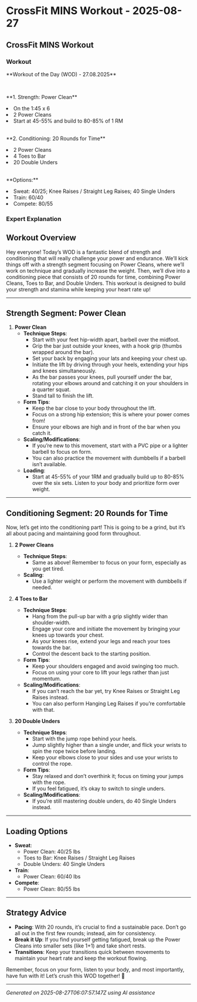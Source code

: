 # CrossFit MINS Workout - 2025-08-27

## CrossFit MINS Workout

### Workout
<p class="mb-2">**Workout of the Day (WOD) - 27.08.2025**</p><br><p class="mb-2">**1. Strength: Power Clean**</p><li class="ml-4">On the 1:45 x 6</li><li class="ml-4">2 Power Cleans</li><li class="ml-4">Start at 45-55% and build to 80-85% of 1 RM</li><br><p class="mb-2">**2. Conditioning: 20 Rounds for Time**</p><li class="ml-4">2 Power Cleans</li><li class="ml-4">4 Toes to Bar</li><li class="ml-4">20 Double Unders</li><br><p class="mb-2">**Options:**</p><li class="ml-4">Sweat: 40/25; Knee Raises / Straight Leg Raises; 40 Single Unders</li><li class="ml-4">Train: 60/40</li><li class="ml-4">Compete: 80/55</li>

### Expert Explanation
## Workout Overview
Hey everyone! Today’s WOD is a fantastic blend of strength and conditioning that will really challenge your power and endurance. We’ll kick things off with a strength segment focusing on Power Cleans, where we’ll work on technique and gradually increase the weight. Then, we’ll dive into a conditioning piece that consists of 20 rounds for time, combining Power Cleans, Toes to Bar, and Double Unders. This workout is designed to build your strength and stamina while keeping your heart rate up!

---

## Strength Segment: Power Clean
1. **Power Clean**
   - **Technique Steps**:
     - Start with your feet hip-width apart, barbell over the midfoot.
     - Grip the bar just outside your knees, with a hook grip (thumbs wrapped around the bar).
     - Set your back by engaging your lats and keeping your chest up.
     - Initiate the lift by driving through your heels, extending your hips and knees simultaneously.
     - As the bar passes your knees, pull yourself under the bar, rotating your elbows around and catching it on your shoulders in a quarter squat.
     - Stand tall to finish the lift.
   - **Form Tips**:
     - Keep the bar close to your body throughout the lift.
     - Focus on a strong hip extension; this is where your power comes from!
     - Ensure your elbows are high and in front of the bar when you catch it.
   - **Scaling/Modifications**:
     - If you’re new to this movement, start with a PVC pipe or a lighter barbell to focus on form.
     - You can also practice the movement with dumbbells if a barbell isn’t available.
   - **Loading**:
     - Start at 45-55% of your 1RM and gradually build up to 80-85% over the six sets. Listen to your body and prioritize form over weight.

---

## Conditioning Segment: 20 Rounds for Time
Now, let’s get into the conditioning part! This is going to be a grind, but it’s all about pacing and maintaining good form throughout.

1. **2 Power Cleans**
   - **Technique Steps**:
     - Same as above! Remember to focus on your form, especially as you get tired.
   - **Scaling**: 
     - Use a lighter weight or perform the movement with dumbbells if needed.

2. **4 Toes to Bar**
   - **Technique Steps**:
     - Hang from the pull-up bar with a grip slightly wider than shoulder-width.
     - Engage your core and initiate the movement by bringing your knees up towards your chest.
     - As your knees rise, extend your legs and reach your toes towards the bar.
     - Control the descent back to the starting position.
   - **Form Tips**:
     - Keep your shoulders engaged and avoid swinging too much.
     - Focus on using your core to lift your legs rather than just momentum.
   - **Scaling/Modifications**:
     - If you can’t reach the bar yet, try Knee Raises or Straight Leg Raises instead.
     - You can also perform Hanging Leg Raises if you’re comfortable with that.
  
3. **20 Double Unders**
   - **Technique Steps**:
     - Start with the jump rope behind your heels.
     - Jump slightly higher than a single under, and flick your wrists to spin the rope twice before landing.
     - Keep your elbows close to your sides and use your wrists to control the rope.
   - **Form Tips**:
     - Stay relaxed and don’t overthink it; focus on timing your jumps with the rope.
     - If you feel fatigued, it’s okay to switch to single unders.
   - **Scaling/Modifications**:
     - If you’re still mastering double unders, do 40 Single Unders instead.

---

## Loading Options
- **Sweat**: 
  - Power Clean: 40/25 lbs
  - Toes to Bar: Knee Raises / Straight Leg Raises
  - Double Unders: 40 Single Unders
- **Train**: 
  - Power Clean: 60/40 lbs
- **Compete**: 
  - Power Clean: 80/55 lbs

---

## Strategy Advice
- **Pacing**: With 20 rounds, it’s crucial to find a sustainable pace. Don’t go all out in the first few rounds; instead, aim for consistency.
- **Break it Up**: If you find yourself getting fatigued, break up the Power Cleans into smaller sets (like 1+1) and take short rests.
- **Transitions**: Keep your transitions quick between movements to maintain your heart rate and keep the workout flowing.

Remember, focus on your form, listen to your body, and most importantly, have fun with it! Let’s crush this WOD together! 💪

---
*Generated on 2025-08-27T06:07:57.147Z using AI assistance*
